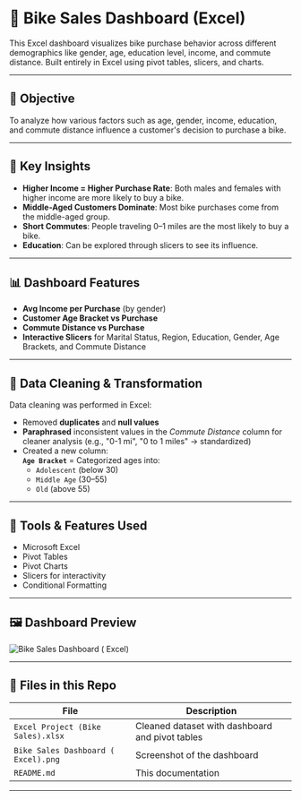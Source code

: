 # 🚴 Bike Sales Dashboard (Excel)

This Excel dashboard visualizes bike purchase behavior across different demographics like gender, age, education level, income, and commute distance. Built entirely in Excel using pivot tables, slicers, and charts.

---

## 🧠 Objective

To analyze how various factors such as age, gender, income, education, and commute distance influence a customer's decision to purchase a bike.

---

## 📌 Key Insights

- **Higher Income = Higher Purchase Rate**: Both males and females with higher income are more likely to buy a bike.
- **Middle-Aged Customers Dominate**: Most bike purchases come from the middle-aged group.
- **Short Commutes**: People traveling 0–1 miles are the most likely to buy a bike.
- **Education**: Can be explored through slicers to see its influence.

---

## 📊 Dashboard Features

- **Avg Income per Purchase** (by gender)
- **Customer Age Bracket vs Purchase**  
- **Commute Distance vs Purchase**
- **Interactive Slicers** for Marital Status, Region, Education, Gender, Age Brackets, and Commute Distance

---

## 🔧 Data Cleaning & Transformation

Data cleaning was performed in Excel:

- Removed **duplicates** and **null values**
- **Paraphrased** inconsistent values in the *Commute Distance* column for cleaner analysis (e.g., "0-1 mi", "0 to 1 miles" → standardized)
- Created a new column:  
  **`Age Bracket`** = Categorized ages into:
  - `Adolescent` (below 30)
  - `Middle Age` (30–55)
  - `Old` (above 55)

---

## 🧰 Tools & Features Used

- Microsoft Excel
- Pivot Tables
- Pivot Charts
- Slicers for interactivity
- Conditional Formatting

---

## 🖼️ Dashboard Preview

![Bike Sales Dashboard ( Excel)](https://github.com/user-attachments/assets/140c7a4d-3bf8-42c9-b34e-3607a601db80)


---

## 📁 Files in this Repo

| File | Description |
|------|-------------|
| `Excel Project (Bike Sales).xlsx` | Cleaned dataset with dashboard and pivot tables|
| `Bike Sales Dashboard ( Excel).png` | Screenshot of the dashboard |
| `README.md` | This documentation |

---


